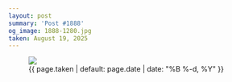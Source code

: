 ```yaml
---
layout: post
summary: 'Post #1888'
og_image: 1888-1280.jpg
taken: August 19, 2025
---
```


<figure class="post" data-src="{{ site.assets_url }}/{{ page.og_image }}" data-sub-html="#caption-1888">
<img sizes="(min-width: 700px) 50vw, calc(100vw - 2rem)" src="{{ site.assets_url }}/1888-640.jpg" srcset="{{ site.assets_url }}/1888-320.jpg 320w, {{ site.assets_url }}/1888-640.jpg 640w, {{ site.assets_url }}/1888-960.jpg 960w, {{ site.assets_url }}/1888-1280.jpg 1280w" />
<figcaption id="caption-1888">
<time>{{ page.taken | default: page.date | date: "%B %-d, %Y" }}</time>
</figcaption>
</figure>
